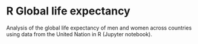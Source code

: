 # R Global life expectancy


Analysis of the global life expectancy of men and women across countries using data from the United Nation in R (Jupyter notebook).
